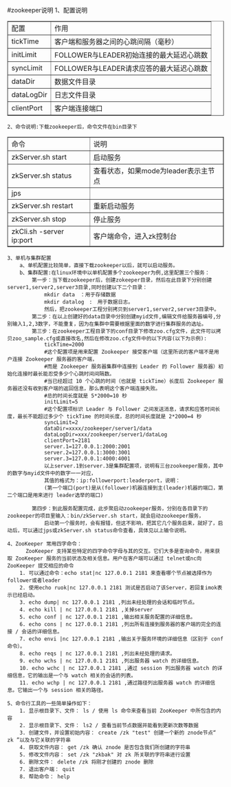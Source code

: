 #zookeeper说明
	1、配置说明
<table  border="1">
  <tr>
    	<td>配置</td>
     	<td>作用</td>
  </tr>
  <tr>
     	<td>tickTime</td>
      	<td>客户端和服务器之间的心跳间隔（毫秒）</td>
  </tr>
  <tr>
     	<td>initLimit</td>
      	<td>FOLLOWER与LEADER初始连接的最大延迟心跳数</td>
  </tr>
  <tr>
     	<td>syncLimit</td>
      	<td>FOLLOWER与LEADER请求应答的最大延迟心跳数</td>
  </tr>
  <tr>
     	<td>dataDir</td>
      	<td>数据文件目录</td>
  </tr>
  <tr>
     	<td>dataLogDir</td>
      	<td>日志文件目录</td>
  </tr>
  
  <tr>
     	<td>clientPort</td>
      	<td>客户端连接端口</td>
  </tr>
</table>

	2、命令说明:下载zookeeper后，命令文件在bin目录下
<table  border="1">
  <tr>
    	<td>命令</td>
     	<td>说明</td>
  </tr>
  <tr>
     	<td>zkServer.sh start</td>
      	<td>启动服务</td>
  </tr>
  <tr>
     	<td>zkServer.sh status</td>
      	<td>查看状态，如果mode为leader表示主节点</td>
  </tr>
  <tr>
     	<td>jps</td>
      	<td></td>
  </tr>
 <tr>
     	<td>zkServer.sh restart</td>
      	<td>重新启动服务</td>
  </tr>
  <tr>
     	<td>zkServer.sh stop</td>
      	<td>停止服务</td>
  </tr>
   <tr>
     	<td>zkCli.sh -server ip:port</td>
      	<td>客户端命令，进入zk控制台</td>
  </tr>
</table>

	3、单机与集群配置
		a、单机配置比较简单，直接下载zookeeper以后，就可以启动服务。
		b、集群配置:在linux环境中以单机配置多个zookeeper为例,这里配置三个服务：
			第一步：当下载zookeeper后，创建zokeeper目录，然后在此目录下分别创建server1,server2,server3目录,同时创建以下二个目录：
				mkdir data　：用于存储数据
				mkdir datalog　:　用于数据日志。
				然后，把zookeeper工程分别拷贝到server1,server2,server3目录中。
			第二步：在以上创建好的data目录中分别创建myid文件,编辑文件给服务器编号,分别输入1,2,3数字，不能重复，因为在集群中需要根据里面的数字进行集群服务的选址。
			第三步：在zookeeper工程目录下的conf目录下修改zoo.cfg文件，此文件可以拷贝zoo_sample.cfg或直接改名,然后在修改zoo.cfg文件中的以下内容(以下为示例):
				tickTime=2000
				#这个配置项是用来配置 Zookeeper 接受客户端（这里所说的客户端不是用户连接 Zookeeper 服务器的客户端，
				#而是 Zookeeper 服务器集群中连接到 Leader 的 Follower 服务器）初始化连接时最长能忍受多少个心跳时间间隔数。
				#当已经超过 10 个心跳的时间（也就是 tickTime）长度后 Zookeeper 服务器还没有收到客户端的返回信息，那么表明这个客户端连接失败。
				#总的时间长度就是 5*2000=10 秒
				initLimit=5
				#这个配置项标识 Leader 与 Follower 之间发送消息，请求和应答时间长度，最长不能超过多少个 tickTime 的时间长度，总的时间长度就是 2*2000=4 秒
				syncLimit=2
				dataDir=xxxx/zookeeper/server1/data
				dataLogDir=xxx/zookeeper/server1/dataLog
				clientPort=2181
				server.1=127.0.0.1:2000:2001
				server.2=127.0.0.1:3000:3001
				server.3=127.0.0.1:4000:4001
				以上server.1到server.3是集群配置项，说明有三台zookeeper服务，其中的数字与myid文件中的数字一一对应，
				其值的格式为：ip:followerport:leaderport，说明：
				(第一个端口(port)是从(follower)机器连接到主(leader)机器的端口，第二个端口是用来进行 leader选举的端口)
				
			第四步：到此服务配置完成，此步聚启动zookeeper服务，分别在各目录下的zookeeper的项目里输入：bin/zkServer.sh start，就会启动zookeeper服务，
				启动第一个服务时，会有报错，但这不影响，把其它几个服务启来，就好了，启动后，可以通过jps或zkServer.sh status命令查看，具体见以上输令说明。

	4、ZooKeeper 常用四字命令：
	      ZooKeeper 支持某些特定的四字命令字母与其的交互。它们大多是查询命令，用来获取 ZooKeeper 服务的当前状态及相关信息。用户在客户端可以通过 telnet或nc向ZooKeeper 提交相应的命令
		1. 可以通过命令：echo stat|nc 127.0.0.1 2181 来查看哪个节点被选择作为follower或者leader
		2. 使用echo ruok|nc 127.0.0.1 2181 测试是否启动了该Server，若回复imok表示已经启动。
		3. echo dump| nc 127.0.0.1 2181 ,列出未经处理的会话和临时节点。
		4. echo kill | nc 127.0.0.1 2181 ,关掉server
		5. echo conf | nc 127.0.0.1 2181 ,输出相关服务配置的详细信息。
		6. echo cons | nc 127.0.0.1 2181 ,列出所有连接到服务器的客户端的完全的连接 / 会话的详细信息。
		7. echo envi |nc 127.0.0.1 2181 ,输出关于服务环境的详细信息（区别于 conf 命令）。
		8. echo reqs | nc 127.0.0.1 2181 ,列出未经处理的请求。
		9. echo wchs | nc 127.0.0.1 2181 ,列出服务器 watch 的详细信息。
		10. echo wchc | nc 127.0.0.1 2181 ,通过 session 列出服务器 watch 的详细信息，它的输出是一个与 watch 相关的会话的列表。
		11. echo wchp | nc 127.0.0.1 2181 ,通过路径列出服务器 watch 的详细信息。它输出一个与 session 相关的路径。
		
	5、命令行工具的一些简单操作如下：
		1. 显示根目录下、文件： ls / 使用 ls 命令来查看当前 ZooKeeper 中所包含的内容
		2. 显示根目录下、文件： ls2 / 查看当前节点数据并能看到更新次数等数据
		3. 创建文件，并设置初始内容： create /zk "test" 创建一个新的 znode节点“ zk ”以及与它关联的字符串
		4. 获取文件内容： get /zk 确认 znode 是否包含我们所创建的字符串
		5. 修改文件内容： set /zk "zkbak" 对 zk 所关联的字符串进行设置
		6. 删除文件： delete /zk 将刚才创建的 znode 删除
		7. 退出客户端： quit
		8. 帮助命令： help
